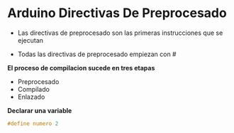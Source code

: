 # Arduino Directivas De Preprocesado

* Las directivas de preprocesado son las primeras instrucciones que se ejecutan

* Todas las directivas de preprocesado empiezan con # 

**El proceso de compilacion sucede en tres etapas**

* Preprocesado
* Compilado
* Enlazado

**Declarar una variable**
```c++
#define numero 2
```
